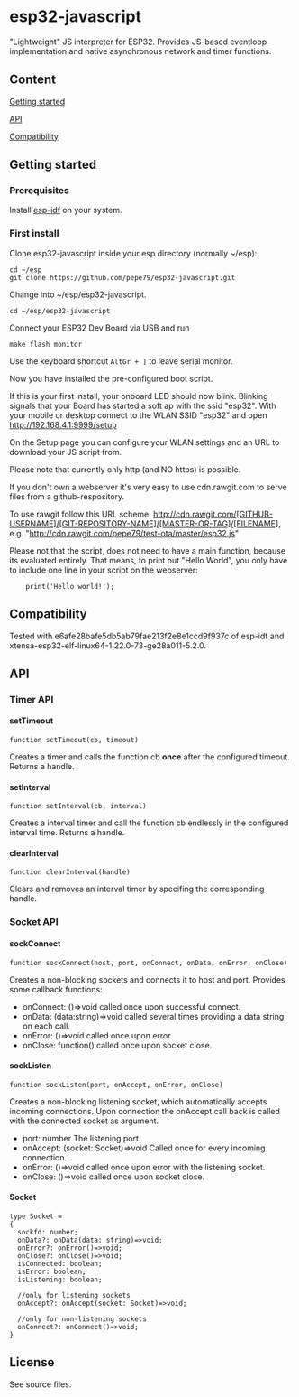 # esp32-javascript

"Lightweight" JS interpreter for ESP32. Provides JS-based eventloop implementation
and native asynchronous network and timer functions.    

## Content
[Getting started](#getting-started)

[API](#api)

[Compatibility](#compatibility)

## Getting started

### Prerequisites
Install [esp-idf](https://github.com/espressif/esp-idf/) on your system.

### First install
Clone esp32-javascript inside your esp directory (normally ~/esp):

    cd ~/esp
    git clone https://github.com/pepe79/esp32-javascript.git

Change into ~/esp/esp32-javascript.

    cd ~/esp/esp32-javascript

Connect your ESP32 Dev Board via USB and run

    make flash monitor

Use the keyboard shortcut `AltGr + ]` to leave serial monitor.

Now you have installed the pre-configured boot script.

If this is your first install, your onboard LED should now blink. Blinking signals that 
your Board has started a soft ap with the ssid "esp32". With your mobile or desktop connect 
to the WLAN SSID "esp32" and open http://192.168.4.1:9999/setup

On the Setup page you can configure your WLAN settings and an URL to download your JS script from.

Please note that currently only http (and NO https) is possible.

If you don't own a webserver it's very easy to use cdn.rawgit.com to serve files from a github-respository.

To use rawgit follow this URL scheme:
http://cdn.rawgit.com/[GITHUB-USERNAME]/[GIT-REPOSITORY-NAME]/[MASTER-OR-TAG]/[FILENAME], e.g.
"http://cdn.rawgit.com/pepe79/test-ota/master/esp32.js"

Please not that the script, does not need to have a main function, because its evaluated entirely. 
That means, to print out "Hello World", you only have to include one line in your script on the webserver:

        print('Hello world!');

## Compatibility

Tested with e6afe28bafe5db5ab79fae213f2e8e1ccd9f937c of esp-idf and xtensa-esp32-elf-linux64-1.22.0-73-ge28a011-5.2.0.

## API

### Timer API

#### setTimeout

    function setTimeout(cb, timeout)

Creates a timer and calls the function cb **once** after the configured timeout. Returns a handle.  

#### setInterval

    function setInterval(cb, interval)

Creates a interval timer and call the function cb endlessly in the configured interval time. Returns a handle.  

#### clearInterval

    function clearInterval(handle)

Clears and removes an interval timer by specifing the corresponding handle.

### Socket API

#### sockConnect

    function sockConnect(host, port, onConnect, onData, onError, onClose)

Creates a non-blocking sockets and connects it to host and port. Provides some callback functions:

* onConnect: ()=>void called once upon successful connect.
* onData: (data:string)=>void called several times providing a data string, on each call.
* onError: ()=>void called once upon error.
* onClose: function() called once upon socket close.

#### sockListen

    function sockListen(port, onAccept, onError, onClose)

Creates a non-blocking listening socket, which automatically accepts incoming connections. Upon connection the onAccept call back is called with the connected 
socket as argument.

* port: number The listening port.
* onAccept: (socket: Socket)=>void Called once for every incoming connection.
* onError: ()=>void called once upon error with the listening socket.
* onClose: ()=>void called once upon socket close.

#### Socket

    type Socket =
    {
      sockfd: number;
      onData?: onData(data: string)=>void;
      onError?: onError()=>void;
      onClose?: onClose()=>void;
      isConnected: boolean;
      isError: boolean;
      isListening: boolean;
          
      //only for listening sockets
      onAccept?: onAccept(socket: Socket)=>void;
      
      //only for non-listening sockets
      onConnect?: onConnect()=>void;
    }

## License
See source files.
